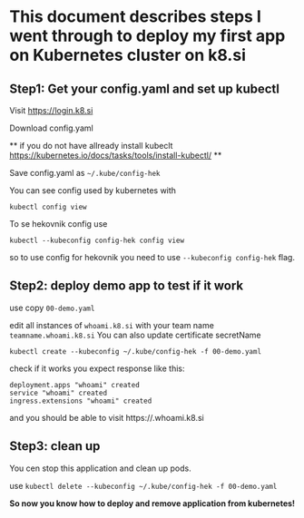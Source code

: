 # This document describes steps I went through to deploy my first app on Kubernetes cluster on k8.si

## Step1: Get your config.yaml and set up kubectl

Visit https://login.k8.si

Download config.yaml

** if you do not have allready install kubeclt https://kubernetes.io/docs/tasks/tools/install-kubectl/  **

Save config.yaml as `~/.kube/config-hek`

You can see config used by kubernetes with

 `kubectl config view`

To se hekovnik config use

 `kubectl --kubeconfig config-hek config view`

 so to use config for hekovnik you need to use `--kubeconfig config-hek` flag.

## Step2: deploy demo app to test if it work

use copy `00-demo.yaml`

edit all instances of `whoami.k8.si` with your team name `teamname.whoami.k8.si`
You can also update certificate secretName

`kubectl create --kubeconfig ~/.kube/config-hek -f 00-demo.yaml`

check if it works you expect response like this:
```
deployment.apps "whoami" created
service "whoami" created
ingress.extensions "whoami" created
```

and you should be able to visit https://<teamname>.whoami.k8.si

## Step3: clean up 

You cen stop this application and clean up pods.

use `kubectl delete --kubeconfig ~/.kube/config-hek -f 00-demo.yaml`


**So now you know how to deploy and remove application from kubernetes!**